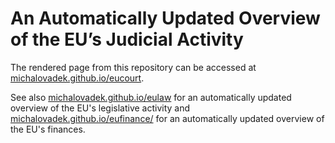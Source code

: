 # An Automatically Updated Overview of the EU’s Judicial Activity

The rendered page from this repository can be accessed at [michalovadek.github.io/eucourt](https://michalovadek.github.io/eucourt/).

See also [michalovadek.github.io/eulaw](https://michalovadek.github.io/eulaw/) for an automatically updated overview of the EU's legislative activity and [michalovadek.github.io/eufinance/](https://michalovadek.github.io/eufinance/) for an automatically updated overview of the EU's finances.
